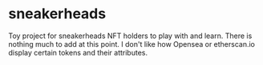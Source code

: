 # sneakerheads
Toy project for sneakerheads NFT  holders to play with and learn.
There is nothing much to add at this point. 
I don't like how Opensea or etherscan.io display certain tokens and their attributes. 
